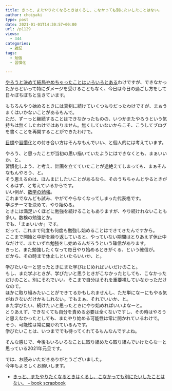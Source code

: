 ```yaml
---
title: きっと、またやりたくなるときはくるし、こなかっても別にたいしたことはない。
author: choiyaki
type: post
date: 2021-01-01T14:30:57+00:00
url: /p1129
views:
  - 344
categories:
  - 雑記
tags:
  - 勉強
  - 習慣化

---
```

[やろうと決めて結局やめちゃったことはいろいろとある][1]わけですが、できなかったからといって特にダメージを受けることもなく、今日は今日の過ごし方をして日々ぼちぼちと生きています。

もちろんやり始めるときには真剣に続けていくつもりだったわけですが、まぁうまくはいかないことがあるもんで。  
ただ、ずーっと継続することはできなかったものの、いつかまたやろうという気持ちは無くしたわけではありません。無くしていないからこそ、こうしてブログを書くことを再開することができたわけで。

[目標][2]や[習慣化][3]との付き合い方はそんなもんでいい、と個人的には考えています。

やろう、と思ったことが当初の思い描いていたようにはできなくとも、まぁいいか、と。  
習慣化しよう、と考え、計画を立てていたことが途絶えてしまっても、まぁそんなもんやろう、と。  
そう思えるのは、ほんまにしたいことがあるなら、そのうちちゃんとやるときがくるはず、と考えているからです。  
いい例が、[数学の勉強][4]。  
これまでなんども試み、やがてやらなくなってしまった代表格です。  
学ぶテーマを決めて、やり始める。  
ときには満足いくほどに勉強を続けることもありますが、やり続けれないことも多い。数検の勉強とか。  
でも、「まぁいいか」です。  
だって、これまで何度も何度も勉強し始めることはできてきたんですから。  
ここまで開始と中断を繰り返していると、やっていない期間はとりあえず休止中なだけで、またいずれ勉強をし始めるんだろうという確信があります。  
きっと、また勉強したくなって毎日やり始めるときがくる、という確信が。  
だから、その時まで休止しといたらいいか、と。

学びたいなーと思ったときにまた学びはじめればいいだけのこと。  
もし、また学ぶときが、学びたいと思うときがこなかったとしても、こなかっただけのこと。別にそれでいい。そこまで自分はそれを重要視していなかっただけなので。  
ほかに取り組みたいことができてるかもしれませんし、ただ単になーにもやる気がおきないだけかもしれない。でもまぁ、それでいいか、と。  
また学びたい、続けたいと思ったときにやり始めればいいよなーと。  
とりあえず、できなくても自分を責める必要は全くないですし、その時はやろうと思えなかったとしても、またやり始める可能性は常に開かれているわけで。  
そう、可能性は常に開かれているんです。  
学びたいことは、いつまででも待ってくれてるもんなんですよね。

そんな感じで、今後もいろいろなことに取り組めたら取り組んでいけたらなーと思っている2021年元旦です。

では、お読みいただきありがとうございました。  
今年もよろしくお願いします。

  * [きっと、またやりたくなるときはくるし、こなかっても別にたいしたことはない。 &#8211; book scrapbook][5]

 [1]: https://choiyaki.com/?p=1102
 [2]: https://scrapbox.io/choiyaki-hondana/%E7%9B%AE%E6%A8%99
 [3]: https://scrapbox.io/choiyaki-hondana/%E7%BF%92%E6%85%A3%E5%8C%96
 [4]: https://scrapbox.io/choiyaki-hondana/%E6%95%B0%E5%AD%A6%E3%81%AE%E5%8B%89%E5%BC%B7
 [5]: https://scrapbox.io/choiyaki-hondana/%E3%81%8D%E3%81%A3%E3%81%A8%E3%80%81%E3%81%BE%E3%81%9F%E3%82%84%E3%82%8A%E3%81%9F%E3%81%8F%E3%81%AA%E3%82%8B%E3%81%A8%E3%81%8D%E3%81%AF%E3%81%8F%E3%82%8B%E3%81%97%E3%80%81%E3%81%93%E3%81%AA%E3%81%8B%E3%81%A3%E3%81%A6%E3%82%82%E5%88%A5%E3%81%AB%E3%81%9F%E3%81%84%E3%81%97%E3%81%9F%E3%81%93%E3%81%A8%E3%81%AF%E3%81%AA%E3%81%84%E3%80%82